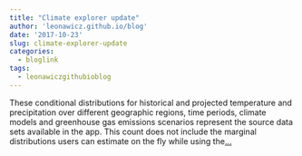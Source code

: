 ```yaml
---
title: "Climate explorer update"
author: 'leonawicz.github.io/blog'
date: '2017-10-23'
slug: climate-explorer-update
categories:
  - bloglink
tags:
  - leonawiczgithubioblog
---
```


These conditional distributions for historical and projected temperature and precipitation over different geographic regions, time periods, climate models and greenhouse gas emissions scenarios represent the source data sets available in the app. This count does not include the marginal distributions users can estimate on the fly while using the[... <i class="fas fa-external-link-alt"></i>](https://leonawicz.github.io/blog/post/climate-explorer-update-monthly-data-and-delta-change/)

